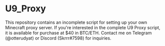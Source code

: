 # U9_Proxy
This repository contains an incomplete script for setting up your own Minecraft proxy server. If you're interested in the complete U9 Proxy script, it is available for purchase at $40 in BTC/ETH. Contact me on Telegram (@otterudyat) or Discord (Skrrr#7598) for inquiries.
